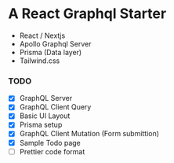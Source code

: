 # A React Graphql Starter

- React / Nextjs
- Apollo Graphql Server
- Prisma (Data layer)
- Tailwind.css

### TODO
- [x] GraphQL Server
- [x] GraphQL Client Query
- [x] Basic UI Layout
- [x] Prisma setup
- [x] GraphQL Client Mutation (Form submittion)
- [x] Sample Todo page
- [ ] Prettier code format